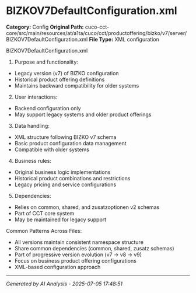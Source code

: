 # BIZKOV7DefaultConfiguration.xml

**Category:** Config
**Original Path:** cuco-cct-core/src/main/resources/at/a1ta/cuco/cct/productoffering/bizko/v7/server/BIZKOV7DefaultConfiguration.xml
**File Type:** XML configuration

BIZKOV7DefaultConfiguration.xml
1. Purpose and functionality:
- Legacy version (v7) of BIZKO configuration
- Historical product offering definitions
- Maintains backward compatibility for older systems

2. User interactions:
- Backend configuration only
- May support legacy systems and older product offerings

3. Data handling:
- XML structure following BIZKO v7 schema
- Basic product configuration data management
- Compatible with older systems

4. Business rules:
- Original business logic implementations
- Historical product combinations and restrictions
- Legacy pricing and service configurations

5. Dependencies:
- Relies on common, shared, and zusatzoptionen v2 schemas
- Part of CCT core system
- May be maintained for legacy support

Common Patterns Across Files:
- All versions maintain consistent namespace structure
- Share common dependencies (common, shared, zusatz schemas)
- Part of progressive version evolution (v7 → v8 → v9)
- Focus on business product offering configurations
- XML-based configuration approach

---
*Generated by AI Analysis - 2025-07-05 17:48:51*
